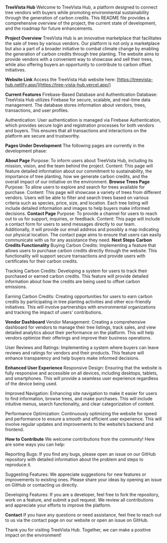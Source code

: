 **TreeVista Hub**
Welcome to TreeVista Hub, a platform designed to connect tree vendors with buyers while promoting environmental sustainability through the generation of carbon credits. This README file provides a comprehensive overview of the project, the current state of development, and the roadmap for future enhancements.

**Project Overview**
TreeVista Hub is an innovative marketplace that facilitates the sale of trees by various vendors. Our platform is not only a marketplace but also a part of a broader initiative to combat climate change by enabling the generation of carbon credits through tree planting. The website aims to provide vendors with a convenient way to showcase and sell their trees, while also offering buyers an opportunity to contribute to carbon offset initiatives.

**Website Link**
Access the TreeVista Hub website here: [https://treevista-hub.netlify.app/](https://tree-vista-hub.vercel.app/)

**Current Features**
Firebase-Based Database and Authentication
Database: TreeVista Hub utilizes Firebase for secure, scalable, and real-time data management. The database stores information about vendors, trees, transactions, and user profiles.

Authentication: User authentication is managed via Firebase Authentication, which provides secure login and registration processes for both vendors and buyers. This ensures that all transactions and interactions on the platform are secure and trustworthy.

**Pages Under Development**
The following pages are currently in the development phase:

**About Page**
Purpose: To inform users about TreeVista Hub, including its mission, vision, and the team behind the project.
Content: This page will feature detailed information about our commitment to sustainability, the importance of tree planting, how we generate carbon credits, and the overall impact of our initiative on the environment.
**Browse Trees Page**
Purpose: To allow users to explore and search for trees available for purchase.
Content: This page will showcase a variety of trees from different vendors. Users will be able to filter and search trees based on various criteria such as species, price, size, and location. Each tree listing will include detailed information and images to help buyers make informed decisions.
**Contact Page**
Purpose: To provide a channel for users to reach out to us for support, inquiries, or feedback.
Content: This page will include a contact form for users to send messages directly to our team. Additionally, it will provide our email address and possibly a map indicating our physical location. The contact page aims to ensure that users can easily communicate with us for any assistance they need.
**Next Steps**
**Carbon Credits Functionality**
Buying Carbon Credits: Implementing a feature that allows users to purchase carbon credits directly through the website. This functionality will support secure transactions and provide users with certificates for their carbon credits.

Tracking Carbon Credits: Developing a system for users to track their purchased or earned carbon credits. This feature will provide detailed information about how the credits are being used to offset carbon emissions.

Earning Carbon Credits: Creating opportunities for users to earn carbon credits by participating in tree planting activities and other eco-friendly initiatives. This will involve partnerships with environmental organizations and tracking the impact of users’ contributions.

**Vendor Dashboard**
Vendor Management: Creating a comprehensive dashboard for vendors to manage their tree listings, track sales, and view detailed analytics about their performance on the platform. This will help vendors optimize their offerings and improve their business operations.

User Reviews and Ratings: Implementing a system where buyers can leave reviews and ratings for vendors and their products. This feature will enhance transparency and help buyers make informed decisions.

**Enhanced User Experience**
Responsive Design: Ensuring that the website is fully responsive and accessible on all devices, including desktops, tablets, and smartphones. This will provide a seamless user experience regardless of the device being used.

Improved Navigation: Enhancing site navigation to make it easier for users to find information, browse trees, and make purchases. This will include intuitive menus, search functionality, and clear categorization of content.

Performance Optimization: Continuously optimizing the website for speed and performance to ensure a smooth and efficient user experience. This will involve regular updates and improvements to the website’s backend and frontend.

**How to Contribute**
We welcome contributions from the community! Here are some ways you can help:

Reporting Bugs: If you find any bugs, please open an issue on our GitHub repository with detailed information about the problem and steps to reproduce it.

Suggesting Features: We appreciate suggestions for new features or improvements to existing ones. Please share your ideas by opening an issue on GitHub or contacting us directly.

Developing Features: If you are a developer, feel free to fork the repository, work on a feature, and submit a pull request. We review all contributions and appreciate your efforts to improve the platform.

**Contact**
If you have any questions or need assistance, feel free to reach out to us via the contact page on our website or open an issue on GitHub.

Thank you for visiting TreeVista Hub. Together, we can make a positive impact on the environment!
